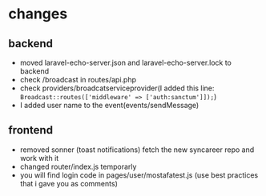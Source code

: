 # changes
## backend
- moved laravel-echo-server.json and laravel-echo-server.lock to backend
- check /broadcast in routes/api.php
- check providers/broadcatserviceprovider(I added this line: `Broadcast::routes(['middleware' => ['auth:sanctum']]);`)
- I added user name to the event(events/sendMessage)

## frontend
- removed sonner (toast notifications) fetch the new syncareer repo and work with it
- changed router/index.js temporarly
- you will find login code in pages/user/mostafatest.js (use best practices that i gave you as comments)